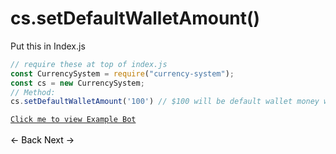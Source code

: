 # cs.setDefaultWalletAmount()
Put this in Index.js
```js
// require these at top of index.js
const CurrencySystem = require("currency-system");
const cs = new CurrencySystem;
// Method:
cs.setDefaultWalletAmount('100') // $100 will be default wallet money when a new User is created.
```
[`Click me to view Example Bot`](https://github.com/BIntelligent/currency-system/tree/main/ExampleBot) <br><br>
<a href="https://bintelligent.github.io/currency-system/examples/setMongoURL" class="button"><- Back</a>
<a href="https://bintelligent.github.io/currency-system/examples/setDefaultBankAmount" class="button">Next -></a> <br><br><br>
<style>
.button {
    -webkit-appearance: button;
    -moz-appearance: button;
    appearance: button;
    text-align: center;
    text-decoration: none;
    color: initial;
}
 </style>

